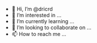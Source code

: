 - 👋 Hi, I’m @dricrd
- 👀 I’m interested in ...
- 🌱 I’m currently learning ...
- 💞️ I’m looking to collaborate on ...
- 📫 How to reach me ...

<!---
dricrd/dricrd is a ✨ special ✨ repository because its `README.md` (this file) appears on your GitHub profile.
You can click the Preview link to take a look at your changes.
--->
